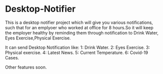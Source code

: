 # Desktop-Notifier
This is a desktop notifier project which will give you various notifications,
such that for an emplyoer who worked at office for 8 hours.So it will keep the employer healthy by reminding them through notification to Drink Water, Eyes Exercise,Physical Exercise.

It can send Desktop Notification like:
1: Drink Water.
2: Eyes Exercise.
3: Physical exercise.
4: Latest News.
5: Current Temperature.
6: Covid-19 Cases.

Other features soon.
